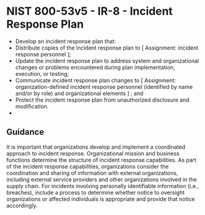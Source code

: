# NIST 800-53v5 - IR-8 - Incident Response Plan
- Develop an incident response plan that:
- Distribute copies of the incident response plan to \[ Assignment: incident response personnel \];
- Update the incident response plan to address system and organizational changes or problems encountered during plan implementation, execution, or testing;
- Communicate incident response plan changes to \[ Assignment: organization-defined incident response personnel (identified by name and/or by role) and organizational elements \] ; and
- Protect the incident response plan from unauthorized disclosure and modification.
- 
## Guidance
It is important that organizations develop and implement a coordinated approach to incident response. Organizational mission and business functions determine the structure of incident response capabilities. As part of the incident response capabilities, organizations consider the coordination and sharing of information with external organizations, including external service providers and other organizations involved in the supply chain. For incidents involving personally identifiable information (i.e., breaches), include a process to determine whether notice to oversight organizations or affected individuals is appropriate and provide that notice accordingly.